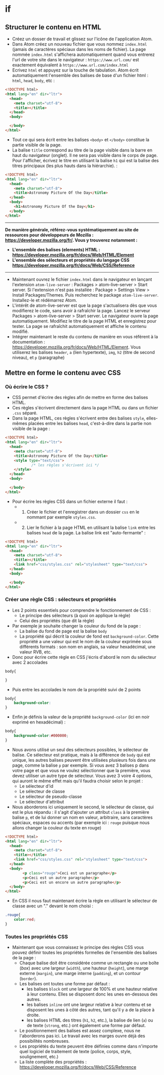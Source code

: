 # <APOD> if
## Structurer le contenu en HTML
- Créez un dosser de travail et glissez sur l'icône de l'application Atom.
- Dans Atom créez un nouveau fichier que vous nommez `index.html` (jamais de caractères spéciaux dans les noms de fichier). La page nommée `index.html` s'affichera automatiquement quand vous entrerez l'url de votre site dans le navigateur : `https://www.url.com/` est exactement équivalent à `https://www.url.com/index.html`
- Ecrivez `html` et appuyez sur la touche de tabulation. Atom écrit automatiquement l'ensemble des balises de base d'un fichier html : `html`, `head`, `body`, etc :

```html
<!DOCTYPE html>
<html lang="en" dir="ltr">
  <head>
    <meta charset="utf-8">
    <title></title>
  </head>
  <body>

  </body>
</html>
```
- Tout ce qui sera écrit entre les balises `<body>` et `</body>` constitue la partie visible de la page.
- La balise `title` correspond au titre de la page visible dans la barre en haut du navigateur (onglet). Il ne sera pas visible dans le corps de page. Pour l'afficher, écrivez le titre en utilisant la balise `h1` qui est la balise des titres principaux (les plus hauts dans la hiérarchie).  :

```html
<!DOCTYPE html>
<html lang="en" dir="ltr">
  <head>
    <meta charset="utf-8">
    <title>Astronomy Picture Of the Day</title>
  </head>
  <body>
    <h1>Astronomy Picture Of the Day</h1>
  </body>
</html>
```
---
**De manière générale, référez-vous systématiquement au site de ressources pour développeurs de Mozilla : https://developer.mozilla.org/fr/. Vous y trouverez notamment :**
- **L'ensemble des balises (elements) HTML : https://developer.mozilla.org/fr/docs/Web/HTML/Element**
- **L'ensemble des sélecteurs et propriétés du langage CSS https://developer.mozilla.org/fr/docs/Web/CSS/Reference**
---
- Maintenant ouvrez le fichier `index.html` dans le navigateur en lançant l'extension `atom-live-server` : Packages > atom-live-server > Start server. Si l'extension n'est pas installée : Package > Settings View > Install Packages/Themes. Puis recherchez le package `atom-live-server`. Installez-le et rédémarrez Atom.
- L'intérêt de atom-live-server est que la page s'actualisera dès que vous modifierez le code, sans avoir à rafraîchir la page. Lancez le serveur Packages > atom-live-server > Start server. Le navigateur ouvre la page automatiquement. Modifiez le titre de la page HTML et enregistrez pour tester. La page se rafraîchit automatiquement et affiche le contenu modifié.
- Intégrer maintenant le reste du contenu de manière en vous référent à la documentation : https://developer.mozilla.org/fr/docs/Web/HTML/Element. Vous utiliserez les balises `header`, `a` (lien hypertexte), `img`, `h2` (titre de second niveau), et `p` (paragraphe)

## Mettre en forme le contenu avec CSS
### Où écrire le CSS ?
- CSS permet d'écrire des règles afin de mettre en forme des balises HTML.
- Ces règles s'écrivent directement dans la page HTML ou dans un fichier `.css` séparé.
- Dans la page HTML, ces règles s'écrivent entre des balises `style`, elles-mêmes placées entre les balises `head`, c'est-à-dire dans la partie non visible de la page :

```html
<!DOCTYPE html>
<html lang="en" dir="ltr">
  <head>
    <meta charset="utf-8">
    <title>Astronomy Picture Of the Day</title>
    <style type="text/css">
			/* les règles s'écrivent ici */
    </style>
  </head>
  <body>

  </body>
</html>
```
- Pour écrire les règles CSS dans un fichier externe il faut :
	- 1. Créer le fichier et l'enregistrer dans un dossier `css` en le nommant par exemple `styles.css`.
	- 2. Lier le fichier à la page HTML en utilisant la balise `link` entre les balises `head` de la page. La balise link est "auto-fermante" :

```html
<!DOCTYPE html>
<html lang="en" dir="ltr">
  <head>
    <meta charset="utf-8">
    <title></title>
    <link href="css/styles.css" rel="stylesheet" type="text/css">
  </head>
  <body>

  </body>
</html>
```

### Créer une règle CSS : sélecteurs et propriétés
- Les 2 points essentiels pour comprendre le fonctionnement de CSS :
    - Le principe des sélecteurs (à quoi on applique la règle)
    - Celui des propriétés (que dit la règle)
- Par exemple je souhaite changer la couleur du fond de la page :
    - La balise du fond de page est la balise `body`
    - La propriété qui décrit la couleur de fond est `background-color`. Cette propriété a une valeur qui est le nom de la couleur exprimée sous différents formats : son nom en anglais, sa valeur hexadécimal, une valeur RVB, etc.
- Donc pour écrire cette règle en CSS j'écris d'abord le nom du sélecteur avec 2 accolades

```css
body{

}
```
- Puis entre les accolades le nom de la propriété suivi de 2 points

```css
body{
    background-color:
}
```
- Enfin je définis la valeur de la propriété `background-color` (ici en noir exprimé en hexadécimal) :

```css
body{
    background-color:#000000;
}
```

- Nous avons utilisé un seul des sélecteurs possibles, le sélecteur de balise. Ce sélecteur est pratique, mais à la différence de `body` qui est unique, les autres balises peuvent être utilisées plusieurs fois dans une page, comme la balise `p` par exemple. Si vous avez 3 balises p dans votre page et que vous ne voulez sélectionner que la première, vous devez utiliser un autre type de sélecteur. Vous avez 3 voire 4 options, qui auront le même effet mais qu'il faudra choisir selon le projet :
	- Le sélecteur d'id
	- Le sélecteur de classe
	- Le sélecteur de pseudo-classe
	- Le sélecteur d'attribut
- Nous aborderons ici uniquement le second, le sélecteur de classe, qui est le plus répandu : il s'agit d'ajouter un attribut `class` à la première balise `p`, et de lui donner un nom en valeur, arbitraire, sans caractères spéciaux, espaces ou accents (par exemple ici : `rouge` puisque nous allons changer la couleur du texte en rouge)

```html
<!DOCTYPE html>
<html lang="en" dir="ltr">
  <head>
    <meta charset="utf-8">
    <title></title>
    <link href="css/styles.css" rel="stylesheet" type="text/css">
  </head>
  <body>
		<p class="rouge">Ceci est un paragraphe</p>
		<p>Ceci est un autre paragraphe</p>
		<p>Ceci est un encore un autre paragraphe</p>
  </body>
</html>
```
- En CSS il nous faut maintenant écrire la règle en utilisant le sélecteur de classe avec un "." devant le nom choisi :

```css
.rouge{
    color:red;
}
```

### Toutes les propriétés CSS
- Maintenant que vous connaissez le principe des règles CSS vous pouvez définir toutes les propriétés formelles de l'ensemble des balises de la page :
	- Chaque balise doit être considérée comme un rectangle ou une boîte (_box_) avec une largeur (`width`), une hauteur (`height`), une marge externe (`margin`), une marge interne (`padding`), et un contour (`border`).
	- Les balises ont toutes une forme par défaut :
		- les balises `block` ont une largeur de 100% et une hauteur relative à leur contenu. Elles se disposent donc les unes en-dessous des autres.
		- les balises `inline` ont une largeur relative à leur contenu et se disposent les unes à côté des autres, tant qu'il y a de la place à droite.
		- les balises HTML des titres (`h1`, `h2`, etc.), la balise de lien (`a`) ou de texte (`strong`, etc.) ont également une forme par défaut.
	- Le positionnement des balises est assez complexe, nous ne l'aborderons pas ici. Le travail avec les marges ouvre déjà des possibilités nombreuses.
	- Les propriétés du texte peuvent être définies comme dans n'importe quel logiciel de traitement de texte (police, corps, style, soulignement, etc.)
	- La liste complète des propriétés : https://developer.mozilla.org/fr/docs/Web/CSS/Reference
